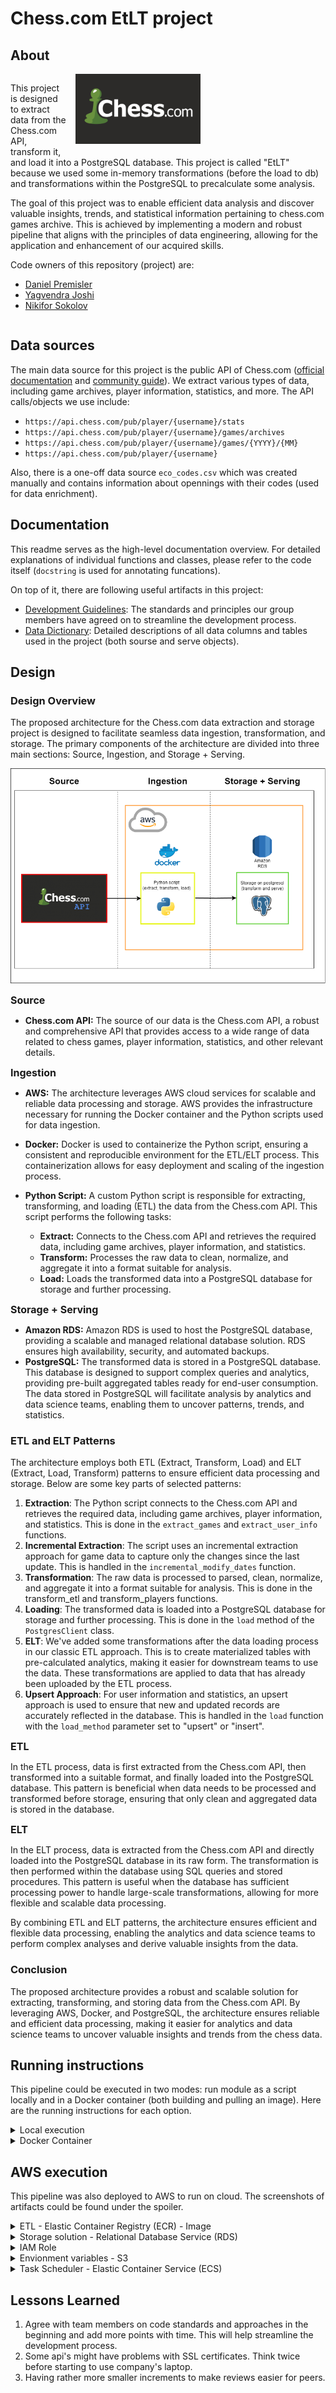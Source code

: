 # Chess\.com EtLT project

## About

<div style="overflow: auto;">
    <img src="docs/artifacts/chess_logo.png" alt="Project Image" style="float: right; margin: 0 0 1em 1em; width: 200px; padding-right: 200px;">
    <p>This project is designed to extract data from the Chess.com API, transform it, and load it into a PostgreSQL database. This project is called "EtLT" because we used some in-memory transformations (before the load to db) and transformations within the PostgreSQL to precalculate some analysis.</p>
    <p>The goal of this project was to enable efficient data analysis and discover valuable insights, trends, and statistical information pertaining to chess.com games archive. This is achieved by implementing a modern and robust pipeline that aligns with the principles of data engineering, allowing for the application and enhancement of our acquired skills.</p>
    <p>Code owners of this repository (project) are:</p>
    <ul>
    <li><a href="https://github.com/danihello">Daniel Premisler</a></li>
    <li><a href="https://github.com/yagvendrajoshi">Yagvendra Joshi</a></li>
    <li><a href="https://github.com/NikiforSokolov">Nikifor Sokolov</a></li>
    </ul>
</div>

## Data sources

The main data source for this project is the public API of Chess.com ([official documentation](https://www.chess.com/news/view/published-data-api) and [community guide](https://www.chess.com/clubs/forum/view/guide-unofficial-api-documentation])). We extract various types of data, including game archives, player information, statistics, and more. The API calls/objects we use include:

- `https://api.chess.com/pub/player/{username}/stats`
- `https://api.chess.com/pub/player/{username}/games/archives`
- `https://api.chess.com/pub/player/{username}/games/{YYYY}/{MM}`
- `https://api.chess.com/pub/player/{username}`

Also, there is a one-off data source `eco_codes.csv` which was created manually and contains information about opennings with their codes (used for data enrichment).

## Documentation

This readme serves as the high-level documentation overview. For detailed explanations of individual functions and classes, please refer to the code itself (`docstring` is used for annotating funcations).

On top of it, there are following useful artifacts in this project:
- [Development Guidelines](docs/development_guidelines.md): The standards and principles our group members have agreed on to streamline the development process.
- [Data Dictionary](docs/data_dictionary.md): Detailed descriptions of all data columns and tables used in the project (both sourse and serve objects).

## Design

### Design Overview

The proposed architecture for the Chess.com data extraction and storage project is designed to facilitate seamless data ingestion, transformation, and storage. The primary components of the architecture are divided into three main sections: Source, Ingestion, and Storage + Serving.

<img src="docs/artifacts/Architecture_diagram.png">

<b><font size="3">Source</font> </b>

- <b>Chess.com API:</b> The source of our data is the Chess.com API, a robust and comprehensive API that provides access to a wide range of data related to chess games, player information, statistics, and other relevant details.

<b><font size="3">Ingestion</font> </b>

- <b>AWS:</b> The architecture leverages AWS cloud services for scalable and reliable data processing and storage. AWS provides the infrastructure necessary for running the Docker container and the Python scripts used for data ingestion.
- <b>Docker:</b> Docker is used to containerize the Python script, ensuring a consistent and reproducible environment for the ETL/ELT process. This containerization allows for easy deployment and scaling of the ingestion process.

- <b>Python Script:</b> A custom Python script is responsible for extracting, transforming, and loading (ETL) the data from the Chess.com API. This script performs the following tasks:
  - <b>Extract:</b> Connects to the Chess.com API and retrieves the required data,   including game archives, player information, and statistics.
  - <b>Transform:</b> Processes the raw data to clean, normalize, and aggregate it into a format suitable for analysis.
  - <b>Load:</b> Loads the transformed data into a PostgreSQL database for storage and further processing.

<b><font size="3">Storage + Serving</font> </b>

- <b>Amazon RDS:</b> Amazon RDS is used to host the PostgreSQL database, providing a scalable and managed relational database solution. RDS ensures high availability, security, and automated backups.
- <b>PostgreSQL:</b> The transformed data is stored in a PostgreSQL database. This database is designed to support complex queries and analytics, providing pre-built aggregated tables ready for end-user consumption. The data stored in PostgreSQL will facilitate analysis by analytics and data science teams, enabling them to uncover patterns, trends, and statistics.

### ETL and ELT Patterns

The architecture employs both ETL (Extract, Transform, Load) and ELT (Extract, Load, Transform) patterns to ensure efficient data processing and storage. Below are some key parts of selected patterns:

1. **Extraction**: The Python script connects to the Chess.com API and retrieves the required data, including game archives, player information, and statistics. This is done in the `extract_games` and `extract_user_info` functions.
2. **Incremental Extraction**: The script uses an incremental extraction approach for game data to capture only the changes since the last update. This is handled in the `incremental_modify_dates` function.
3. **Transformation**: The raw data is processed to parsed, clean, normalize, and aggregate it into a format suitable for analysis. This is done in the transform_etl and transform_players functions.
4. **Loading**: The transformed data is loaded into a PostgreSQL database for storage and further processing. This is done in the `load` method of the `PostgresClient` class.
5. **ELT**: We've added some transformations after the data loading process in our classic ETL approach. This is to create materialized tables with pre-calculated analytics, making it easier for downstream teams to use the data. These transformations are applied to data that has already been uploaded by the ETL process.
6. **Upsert Approach**: For user information and statistics, an upsert approach is used to ensure that new and updated records are accurately reflected in the database. This is handled in the `load` function with the `load_method` parameter set to "upsert" or "insert".

<b><font size="3">ETL</font> </b>

In the ETL process, data is first extracted from the Chess.com API, then transformed into a suitable format, and finally loaded into the PostgreSQL database. This pattern is beneficial when data needs to be processed and transformed before storage, ensuring that only clean and aggregated data is stored in the database.

<b><font size="3">ELT</font> </b>

In the ELT process, data is extracted from the Chess.com API and directly loaded into the PostgreSQL database in its raw form. The transformation is then performed within the database using SQL queries and stored procedures. This pattern is useful when the database has sufficient processing power to handle large-scale transformations, allowing for more flexible and scalable data processing.

By combining ETL and ELT patterns, the architecture ensures efficient and flexible data processing, enabling the analytics and data science teams to perform complex analyses and derive valuable insights from the data.

### Conclusion

The proposed architecture provides a robust and scalable solution for extracting, transforming, and storing data from the Chess.com API. By leveraging AWS, Docker, and PostgreSQL, the architecture ensures reliable and efficient data processing, making it easier for analytics and data science teams to uncover valuable insights and trends from the chess data.

## Running instructions

This pipeline could be executed in two modes: run module as a script locally and in a Docker container (both building and pulling an image). Here are the running instructions for each option.

<details>
<summary>
 Local execution
</summary>

**Prerequisites**:
1. You need to have postresql v14 installed on your machine. It should have `postgres` db with a password `postgres`.
2. You need to satisfy requirements specified in the `app/requirements.txt`.

**Steps**:
1. You can run the pipeline by executing `python -m pipelines.Chess` command in your terminal
2. For local execution (running module as a script) use the `.env` file located within `/app` directory. It has `localhost` reference for postgresql. I.e., you don't need to do any extra step here.
3. You will be able to see both processed data and relevant logs in `postgres.public` schema in your PGAdmin.

</details>

<details>
<summary>
 Docker Container
</summary>

**Prerequisites**:
1. You need to have postresql v14 installed on your machine. It should have `postgres` db with a password `postgres`.
2. You also need to have Docker Desktop installed and running.


**Steps for building**:
1. From the root directory run command `docker build -t <image_name>:<version> .`.
2. For starting a container, use `.env` file from the root. It has correct references for PostreSQL db host. Your terminal command could be:
```bash
docker run --env-file .env --name=<container_name> <image_name>:<version>
```

**Steps for pulling**:
1. You can pull the latest image of this pipeline by executing `docker pull danihello/chess:2.0`.
2. For starting a container, use `.env` file from the root of this repo. It has correct references for PostreSQL db host. Your terminal command could be:
```bash
docker run --env-file .env --name=<container_name> <image_name>:<version>
```
</details>

## AWS execution

This pipeline was also deployed to AWS to run on cloud. The screenshots of artifacts could be found under the spoiler.

<details>
<summary>
 ETL - Elastic Container Registry (ECR) - Image
</summary>

<img src="docs/artifacts/AWS_ECR_Images.PNG">
</details>

<details>
<summary>
 Storage solution - Relational Database Service (RDS)
</summary>

<img src="docs/artifacts/AWS_RDS.png">
</details>

<details>
<summary>
 IAM Role
</summary>

<img src="docs/artifacts/AWS_IAM.png">
</details>

<details>
<summary>
 Envionment variables - S3
</summary>

<img src="docs/artifacts/AWS_S3_env.png">
</details>

<details>
<summary>
 Task Scheduler - Elastic Container Service (ECS)
</summary>

<img src="docs/artifacts/AWS_schedule_task.png">
</details>

## Lessons Learned

1. Agree with team members on code standards and approaches in the beginning and add more points with time. This will help streamline the development process.
2. Some api's might have problems with SSL certificates. Think twice before starting to use company's laptop.
3. Having rather more smaller increments to make reviews easier for peers.
